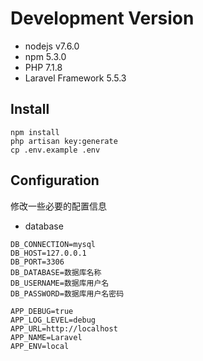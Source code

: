 # Development Version

* nodejs v7.6.0
* npm 5.3.0
* PHP 7.1.8
* Laravel Framework 5.5.3

## Install

```
npm install
php artisan key:generate
cp .env.example .env
```

## Configuration
修改一些必要的配置信息
* database
```
DB_CONNECTION=mysql
DB_HOST=127.0.0.1
DB_PORT=3306
DB_DATABASE=数据库名称
DB_USERNAME=数据库用户名
DB_PASSWORD=数据库用户名密码
```

```
APP_DEBUG=true
APP_LOG_LEVEL=debug
APP_URL=http://localhost
APP_NAME=Laravel
APP_ENV=local
```
